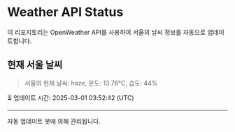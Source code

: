 
# Weather API Status

이 리포지토리는 OpenWeather API를 사용하여 서울의 날씨 정보를 자동으로 업데이트합니다.

## 현재 서울 날씨
> 서울의 현재 날씨: haze, 온도: 13.76°C, 습도: 44%

⏳ 업데이트 시간: 2025-03-01 03:52:42 (UTC)

---
자동 업데이트 봇에 의해 관리됩니다.
